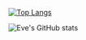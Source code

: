 [![Top Langs](https://github-readme-stats.vercel.app/api/top-langs/?username=starryeve&layout=compact)](https://github.com/anuraghazra/github-readme-stats)

![Eve's GitHub stats](https://github-readme-stats.vercel.app/api?username=starryeve&show_icons=true&theme=dark)
